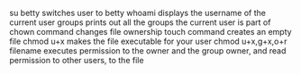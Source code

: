 su betty switches user to betty
whoami displays the username of the current user
groups prints out all the groups the current user is part of
chown command changes file ownership
touch command creates an empty file
chmod u+x makes the file executable for your user
chmod u+x,g+x,o+r filename executes permission to the owner and the group owner, and read permission to other users, to the file
